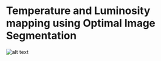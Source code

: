 # Temperature and Luminosity mapping using Optimal Image Segmentation
 
![alt text](https://github.com/vikkey321/Temperature-and-Luminosity-mapping-using-Optimal-Image-Segmentation/blob/master/Refernce_Image.jpg)
